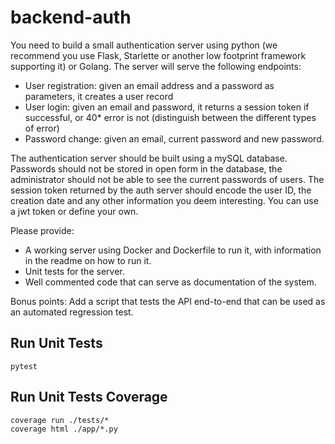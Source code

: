 # backend-auth


You need to build a small authentication server using python (we recommend you use Flask, Starlette or another low footprint framework supporting it) or Golang.
The server will serve the following endpoints:

* User registration: given an email address and a password as parameters, it creates a user record
* User login: given an email and password, it returns a session token if successful, or 40* error is not (distinguish between the different types of error)
* Password change: given an email, current password and new password.

The authentication server should be built using a mySQL database.
Passwords should not be stored in open form in the database, the administrator should not be able to see the current passwords of users.
The session token returned by the auth server should encode the user ID, the creation date and any other information you deem interesting. You can use a jwt token or define your own.

Please provide:
* A working server using Docker and Dockerfile to run it, with information in the readme on how to run it.
* Unit tests for the server.
* Well commented code that can serve as documentation of the  system.

Bonus points: Add a script that tests the API end-to-end that can be used as an automated regression test.

## Run Unit Tests

``` shell
pytest
```

## Run Unit Tests Coverage

```shell
coverage run ./tests/*
coverage html ./app/*.py 
```